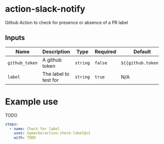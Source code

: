 # action-slack-notify

Github Action to check for presence or absence of a PR label

## Inputs

| Name           | Description           | Type     | Required | Default             |
| -------------- | --------------------- | -------- | -------- | ------------------- |
| `github_token` | A github token        | `string` | `false`  | `${{github.token}}` |
| `label`        | The label to test for | `string` | `true`   | N/A                 |

# Example use

TODO

```yml
steps:
  - name: Check for label
    uses: egmacke/action-check-label@v1
    with: TODO
```
